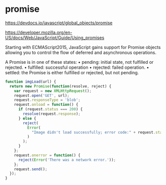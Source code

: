 # promise

<https://devdocs.io/javascript/global_objects/promise>

https://developer.mozilla.org/en-US/docs/Web/JavaScript/Guide/Using_promises

Starting with ECMAScript2015, JavaScript gains support for Promise objects allowing you to control the flow of deferred and asynchronous operations.

A Promise is in one of these states:
• pending: initial state, not fulfilled or rejected.
• fulfilled: successful operation
• rejected: failed operation.
• settled: the Promise is either fulfilled or rejected, but not pending.

```js
function imgLoad(url) {
  return new Promise(function(resolve, reject) {
    var request = new XMLHttpRequest();
    request.open('GET', url);
    request.responseType = 'blob';
    request.onload = function() {
      if (request.status === 200) {
        resolve(request.response);
      } else {
        reject(
          Error(
            "Image didn't load successfully; error code:" + request.statusText
          )
        );
      }
    };
    request.onerror = function() {
      reject(Error('There was a network error.'));
    };
    request.send();
  });
}
```
